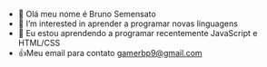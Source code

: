 - 👋 Olá meu nome é Bruno Semensato
- 👀 I’m interested in aprender a programar novas linguagens 
- 🌱 Eu estou aprendendo  a programar recentemente JavaScript e  HTML/CSS
- 👍Meu email para contato gamerbp9@gmail.com
